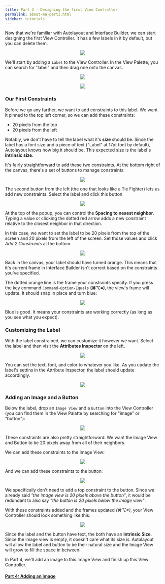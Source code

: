 ```yaml
---
title: Part 3 - Designing the first View Controller
permalink: about-me-part3.html
sidebar: tutorials
---
```


Now that we're familiar with Autolayout and Interface Builder, we can start designing the first View Controller. It has a few labels in it by default, but you can delete them.

<p align="center"> <img src="../images/about-me/first view controller.png" align="center" style="max-width:300px"> </p>

We'll start by adding a `Label` to the View Controller. In the View Palette, you can search for "label" and then drag one onto the canvas. 

<p align="center"> <img src="../images/about-me/label.png" align="center" style="max-width:250px"> </p>
<p align="center"> <img src="../images/about-me/label in controller.png" align="center" style="max-width:500px"> </p>

### Our First Constraints

Before we go any farther, we want to add constraints to this label. We want it pinned to the top left corner, so we can add these constraints:

 * 20 pixels from the top
 * 20 pixels from the left
 
Notably, we don't have to tell the label what it's **size** should be. Since the label has a font size and a piece of text ("Label" at 17pt font by default), Autolayout knows how big it should be. This expected size is the label's **intrinsic size**. 

It's fairly straightforward to add these two constraints. At the bottom right of the canvas, there's a set of buttons to manage constraints:

<p align="center"> <img src="../images/about-me/constraint buttons.png" align="center" style="max-width:250px"> </p>

The second button from the left (the one that looks like a Tie Fighter) lets us add new constraints. Select the label and click this button.

<p align="center"> <img src="../images/about-me/adding label constraints.png" align="center" style="max-width:300px"> </p>

At the top of the popup, you can control the **Spacing to neaest neighbor**. Typing a value or clicking the dotted red arrow adds a new constraint relative to the closest neighbor in that direction.

In this case, we want to set the label to be 20 pixels from the top of the screen and 20 pixels from the left of the screen. Set those values and click *Add 2 Constraints* at the bottom.

<p align="center"> <img src="../images/about-me/label needs update.png" align="center" style="max-width:250px"> </p>

Back in the canvas, your label should have turned orange. This means that it's current frame in Interface Builder isn't correct based on the constraints you've specified. 

The dotted orange line is the frame your constraints specify. If you press the key command `Command-Option-Equals` **(⌘⌥=)**, the view's frame will update. It should snap in place and turn blue: 

<p align="center"> <img src="../images/about-me/label updated frame.png" align="center" style="max-width:200px"> </p>

Blue is good. It means your constraints are working correctly (as long as you see what you expect).

### Customizing the Label

With the label constrained, we can customize it however we want. Select the label and then visit the **Attributes Inspector** on the left.

<p align="center"> <img src="../images/about-me/customizing the label.png" align="center" style="max-width:300px"> </p>

You can set the text, font, and color to whatever you like. As you update the label's settins in the Attribute Inspector, the label should update accordingly. 

<p align="center"> <img src="../images/about-me/customized label.png" align="center" style="max-width:350px"> </p>

### Adding an Image and a Button

Below the label, drop an `Image View` and a `Button` into the View Controller (you can find them in the View Palatte by searching for "image" or "button"):

<p align="center"> <img src="../images/about-me/with image and button.png" align="center" style="max-width:300px"> </p>

These constraints are also pretty straightforward. We want the Image View and Button to be 20 pixels away from all of their neighbors. 

We can add these constraints to the Image View:

<p align="center"> <img src="../images/about-me/image view constraints.png" align="center" style="max-width:300px"> </p>

And we can add these constraints to the button:

<p align="center"> <img src="../images/about-me/button constraints.png" align="center" style="max-width:300px"> </p>

We specifically don't need to add a top constraint to the button. Since we already said *"the image view is 20 pixels above the button"*, it would be redundant to also say *"the button is 20 pixels below the image view"*.

With these constraints added and the frames updated *(⌘⌥=)*, your View Controller should look something like this:

<p align="center"> <img src="../images/about-me/first controller no image.png" align="center" style="max-width:300px"> </p>

Since the label and the button have text, the both have an **Intrinsic Size**. Since the image view is empty, it doesn't care what its size is. Autolayout will allow the label and button to be their natural size and the Image View will grow to fill the space in between.

In Part 4, we'll add an image to this Image View and finish up this View Controller.

#### [Part 4: Adding an Image](about-me-part4)